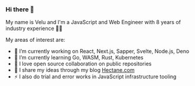 ### Hi there 👋

My name is Velu and I'm a JavaScript and Web Engineer with 8 years of industry experience  🤹🏼‍

My areas of interest are:

- 🔭 I’m currently working on React, Next.js, Sapper, Svelte, Node.js, Deno
- 🌱 I’m currently learning Go, WASM, Rust, Kubernetes
- 👯 I love open source collaboration on public repositories
- 💬 I share my ideas through my blog [Hectane.com](http://hectane.com/)
- ⚡ I also do trial and error works in JavaScript infrastructure tooling

<!--
**velusgautam/velusgautam** is a ✨ _special_ ✨ repository because its `README.md` (this file) appears on your GitHub profile.

Here are some ideas to get you started:

- 🔭 I’m currently working on ...
- 🌱 I’m currently learning ...
- 👯 I’m looking to collaborate on ...
- 🤔 I’m looking for help with ...
- 💬 Ask me about ...
- 📫 How to reach me: ...
- 😄 Pronouns: ...
- ⚡ Fun fact: ...
-->

<!--

Gentium Book Basic

## Hi there 👋

My name is Giuseppe and I’m a JavaScript and Web Engineer with a decade of industry experience 👴🏼

Currently I am [available for hire](https://giuseppegurgone.com/hire-me) (remotely, preferabily contracts or [32h/week](https://twitter.com/giuseppegurgone/status/1273292564863606784)). 

My areas of interest are: 

- JavaScript infrastructure: tooling, frameworks and libraries
- Design Systems and CSS architecture
- Leadership and management roles

💗 You can [sponsor my work](https://github.com/sponsors/giuseppeg).

📫 [DM me on Twitter](https://twitter.com/giuseppegurgone).

--->

